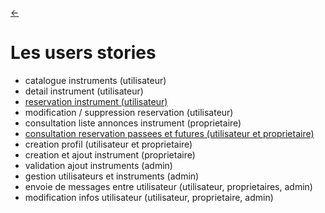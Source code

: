 <link rel="stylesheet" href="style.css"/>

[<p><span class="icon-big">&#8592;</span>](./2-analyse.md)

# Les users stories

-   catalogue instruments (utilisateur)
-   detail instrument (utilisateur)
-   [reservation instrument (utilisateur)](./users-stories/reservations.md)
-   modification / suppression reservation (utilisateur)
-   consultation liste annonces instrument (proprietaire)
-   [consultation reservation passees et futures (utilisateur et proprietaire)](./users-stories/historique-resa.md)
-   creation profil (utilisateur et proprietaire)
-   creation et ajout instrument (proprietaire)
-   validation ajout instruments (admin)
-   gestion utilisateurs et instruments (admin)
-   envoie de messages entre utilisateur (utilisateur, proprietaires, admin)
-   modification infos utilisateur (utilisateur, proprietaire, admin)